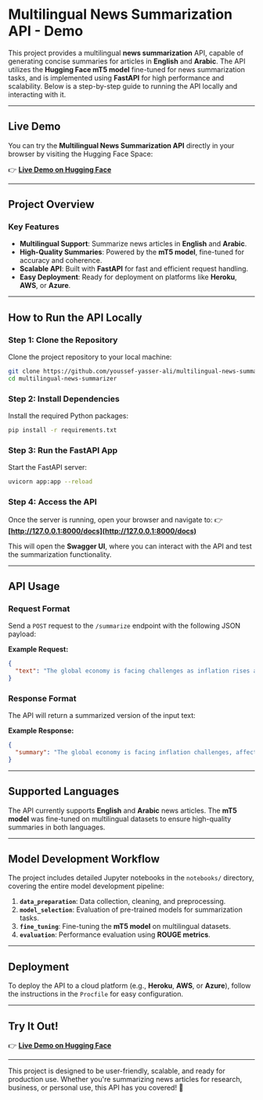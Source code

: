 # **Multilingual News Summarization API - Demo**

This project provides a multilingual **news summarization** API, capable of generating concise summaries for articles in **English** and **Arabic**. The API utilizes the **Hugging Face mT5 model** fine-tuned for news summarization tasks, and is implemented using **FastAPI** for high performance and scalability. Below is a step-by-step guide to running the API locally and interacting with it.

---

## **Live Demo**

You can try the **Multilingual News Summarization API** directly in your browser by visiting the Hugging Face Space:

👉 **[Live Demo on Hugging Face](https://huggingface.co/spaces/YoussefAnwar/News-Summerization)**

---

## **Project Overview**

### **Key Features**
- **Multilingual Support**: Summarize news articles in **English** and **Arabic**.
- **High-Quality Summaries**: Powered by the **mT5 model**, fine-tuned for accuracy and coherence.
- **Scalable API**: Built with **FastAPI** for fast and efficient request handling.
- **Easy Deployment**: Ready for deployment on platforms like **Heroku**, **AWS**, or **Azure**.

---

## **How to Run the API Locally**

### **Step 1: Clone the Repository**
Clone the project repository to your local machine:
```bash
git clone https://github.com/youssef-yasser-ali/multilingual-news-summarizer.git
cd multilingual-news-summarizer
```

### **Step 2: Install Dependencies**
Install the required Python packages:
```bash
pip install -r requirements.txt
```

### **Step 3: Run the FastAPI App**
Start the FastAPI server:
```bash
uvicorn app:app --reload
```

### **Step 4: Access the API**
Once the server is running, open your browser and navigate to:
👉 **[http://127.0.0.1:8000/docs](http://127.0.0.1:8000/docs)**

This will open the **Swagger UI**, where you can interact with the API and test the summarization functionality.

---

## **API Usage**

### **Request Format**
Send a `POST` request to the `/summarize` endpoint with the following JSON payload:

**Example Request:**
```json
{
  "text": "The global economy is facing challenges as inflation rises across major economies, impacting consumer spending..."
}
```

### **Response Format**
The API will return a summarized version of the input text:

**Example Response:**
```json
{
  "summary": "The global economy is facing inflation challenges, affecting consumer spending across major economies."
}
```

---

## **Supported Languages**
The API currently supports **English** and **Arabic** news articles. The **mT5 model** was fine-tuned on multilingual datasets to ensure high-quality summaries in both languages.

---

## **Model Development Workflow**

The project includes detailed Jupyter notebooks in the `notebooks/` directory, covering the entire model development pipeline:

1. **`data_preparation`**: Data collection, cleaning, and preprocessing.
2. **`model_selection`**: Evaluation of pre-trained models for summarization tasks.
3. **`fine_tuning`**: Fine-tuning the **mT5 model** on multilingual datasets.
4. **`evaluation`**: Performance evaluation using **ROUGE metrics**.

---

## **Deployment**

To deploy the API to a cloud platform (e.g., **Heroku**, **AWS**, or **Azure**), follow the instructions in the `Procfile` for easy configuration.

---

## **Try It Out!**

👉 **[Live Demo on Hugging Face](https://huggingface.co/spaces/YoussefAnwar/News-Summerization)**

---

This project is designed to be user-friendly, scalable, and ready for production use. Whether you're summarizing news articles for research, business, or personal use, this API has you covered! 🚀

